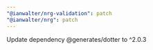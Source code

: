 ```yaml
---
"@ianwalter/nrg-validation": patch
"@ianwalter/nrg": patch
---
```


Update dependency @generates/dotter to ^2.0.3
